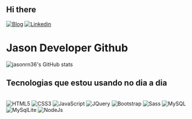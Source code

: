 ## Hi there
[![Blog](https://img.shields.io/badge/Instagram-E4405F?style=for-the-badge&logo=instagram&logoColor=white)](https://www.instagram.com/jasonram360)
[![Linkedin](https://img.shields.io/badge/LinkedIn-0077B5?style=for-the-badge&logo=linkedin&logoColor=white)](https://www.linkedin.com/in/jason-developer3000)



# Jason Developer Github

![jasonrn36's GitHub stats](https://github-readme-stats.vercel.app/api?username=jasonrn36&show_icons=true&theme=codeSTACKr)

## Tecnologias que estou usando no dia a dia
<div style="display:inline-block"></br>
    <img src="https://img.shields.io/badge/HTML5-E34F26?style=for-the-badge&logo=html5&logoColor=white"/ alt="HTML5">
        <img src="https://img.shields.io/badge/CSS3-1572B6?style=for-the-badge&logo=css3&logoColor=white"/ alt="CSS3">
          <img src="https://img.shields.io/badge/JavaScript-F7DF1E?style=for-the-badge&logo=javascript&logoColor=black"/ alt="JavaScript">
                <img src="https://img.shields.io/badge/jQuery-0769AD?style=for-the-badge&logo=jquery&logoColor=white"/ alt="JQuery">
                    <img src="https://img.shields.io/badge/Bootstrap-563D7C?style=for-the-badge&logo=bootstrap&logoColor=white"/ alt="Bootstrap">
                        <img src="https://img.shields.io/badge/Sass-CC6699?style=for-the-badge&logo=sass&logoColor=white"/ alt="Sass">
            <img src="https://img.shields.io/badge/MySQL-00000F?style=for-the-badge&logo=mysql&logoColor=white"/ alt="MySQL">
         <img src="https://img.shields.io/badge/SQLite-07405E?style=for-the-badge&logo=sqlite&logoColor=white"/ alt="MySqlLite">
    <img src="https://img.shields.io/badge/Node.js-43853D?style=for-the-badge&logo=node.js&logoColor=white"/ alt="NodeJs">
</div>
